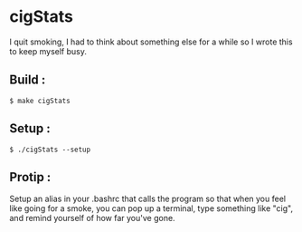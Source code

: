# cigStats

I quit smoking, I had to think about something else for a while so I wrote this to keep myself busy.

## Build : 
	$ make cigStats
	
	
## Setup :
	$ ./cigStats --setup
	
## Protip : 
Setup an alias in your .bashrc that calls the program so that when you feel like going for a smoke, you can pop up a terminal, type something like "cig", and remind yourself of how far you've gone.
	
	
